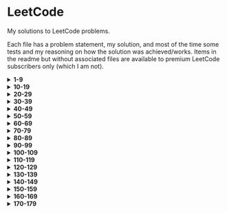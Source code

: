 # LeetCode

My solutions to LeetCode problems.

Each file has a problem statement, my solution, and most of the time some tests and my reasoning on how the solution 
was achieved/works. Items in the readme but without associated files are available to premium LeetCode subscribers only
(which I am not).

<details>
<summary><b>1-9</b></summary>

[1.](1-99/1-9/1.py)
**Two Sum** - 
Given an array of integers, return indices of the two numbers such that they add up to a specific target.

[2.](1-99/1-9/2.py)
**Add Two Numbers** - 
You are given two non-empty linked lists representing two non-negative integers. The digits are stored in reverse 
order and each of their nodes contain a single digit. Add the two numbers and return it as a linked list.

[3.](1-99/1-9/3.py)
**Longest Substring Without Repeating Characters** - 
Given a string, find the length of the longest substring without repeating characters.

[4.](1-99/1-9/4.py)
**Median of Two Sorted Arrays** - 
There are two sorted arrays `nums1` and `nums2` of size `m` and `n` respectively.
Find the median of the two sorted arrays.

[5.](1-99/1-9/5.py)
**Longest Palindromic Substring** - 
Given a string `s`, find the longest palindromic substring in `s`. 
You may assume that the maximum length of `s` is 1000.

[6.](1-99/1-9/6.py)
**ZigZag Conversion** - 
The string `PAYPALISHIRING` is written in a zigzag pattern on a given number of rows like this:

    P   A   H   N
    A P L S I I G
    Y   I   R

And then read line by line: `PAHNAPLSIIGYIR`

Write the code that will take a string and make this conversion given the number of rows.

[7.](1-99/1-9/7.py)
**Reverse Integer** - 
Given a 32-bit signed integer, reverse digits of an integer.

[8.](1-99/1-9/8.py)
**String to Integer** - 
Implement `atoi` which converts a string to an integer. The function first discards as many whitespace characters as 
necessary until the first non-whitespace character is found. Then, starting from this character, takes an optional 
initial plus or minus sign followed by as many numerical digits as possible, and interprets them as a numerical value.
The string can contain additional characters after those that form the integral number, which are ignored and have 
no effect on the behavior of this function.

[9.](1-99/1-9/9.py)
**Palindrome Number** - 
Determine whether an integer is a palindrome. An integer is a palindrome when it reads the same backward as forward.

</details>

<details>
<summary><b>10-19</b></summary>

[10.](1-99/10-19/10.py)
**Regular Expression Matching** -
Given an input string `s` and a pattern `p`, implement regular expression matching with support for `.` and `*`.

[11.](1-99/10-19/11.py)
**Container With Most Water** - 
You are given `n` non-negative integers <code>a<sub>1</sub>, a<sub>2</sub>, ..., a<sub>n</sub></code>, where each 
represents a point at coordinate <code>(i, a<sub>i</sub>)</code>. `n` vertical lines are drawn such that the two 
endpoints of line `i` are at <code>(i, a<sub>i</sub>)</code> and `(i, 0)`. Find two lines, which together with 
the x-axis form a container, such that the container contains the most water.

[12.](1-99/10-19/12.py)
**Integer to Roman** - 
Given an integer, convert it to a roman numeral. Input is guaranteed to be within the range from `1` to `3999`.

[13.](1-99/10-19/13.py)
**Roman to Integer** - 
Given a roman numeral, convert it to an integer. Input is guaranteed to be within the range from `1` to `3999`.

[14.](1-99/10-19/14.py)
**Longest Common Prefix** - 
Write a function to find the longest common prefix string amongst an array of strings.

[15.](1-99/10-19/15.py)
**3Sum** - 
Given an array `nums` of `n` integers, find all unique triplets in the array which give the sum of zero.

[16.](1-99/10-19/16.py)
**3Sum Closest** - 
Given an array `nums` of `n` integers and an integer target, find three integers in nums such that the sum is closest 
to `target`. Return the sum of the three integers. You may assume that each input has exactly one solution.

[17.](1-99/10-19/17.py)
**Letter Combinations of a Phone Number** - 
Given a string containing digits from `2-9` inclusive, return all possible letter combinations (those on telephone
buttons) that the number could represent.

[18.](1-99/10-19/18.py)
**4Sum** - 
Given an array `nums` of `n` integers and an integer `target`, are there elements `a`, `b`, `c`, and `d` in `nums` 
such that `a + b + c + d = target`? Find all unique quadruplets in the array which gives the sum of `target`.

[19.](1-99/10-19/19.py)
**Remove Nth Node From End of List** - 
Given a linked list, remove the `n`<sup>th</sup> node from the end of list and return its head.

</details>

<details>
<summary><b>20-29</b></summary>

[20.](1-99/20-29/20.py)
**Valid Parentheses** -
Given a string containing just the characters `(`, `)`, `{`, `}`, `[` and `]`, determine if the input string is valid.

[21.](1-99/20-29/21.py)
**Merge Two Sorted Lists** - 
Merge two sorted linked lists and return it as a new list. 
The new list should be made by splicing together the nodes of the first two lists.

[22.](1-99/20-29/22.py)
**Generate Parentheses** - 
Given `n` pairs of parentheses, write a function to generate all combinations of well-formed parentheses.

[23.](1-99/20-29/23.py)
**Merge k Sorted Lists** - 
Merge `k` sorted linked lists and return it as one sorted list. Analyze and describe its complexity.

[24.](1-99/20-29/24.py)
**Swap Nodes in Pairs** - 
Given a linked list, swap every two adjacent nodes and return its head.

[25.](1-99/20-29/25.py)
**Reverse Nodes in k-Group** - 
Given a linked list, reverse the nodes of a linked list `k` at a time and return its modified list.

[26.](1-99/20-29/26.py)
**Remove Duplicates from Sorted Array** - 
Given a sorted array `nums`, remove the duplicates in-place such that each element appears only once and return the 
new length.

[27.](1-99/20-29/27.py)
**Remove Element** - 
Given an array `nums` and a value `val`, remove all instances of that value in-place and return the new length.

[28.](1-99/20-29/28.py)
**Find Needle in Haystack** - 
Return the index of the first occurrence of a substring `needle` in a string `haystack`, 
or -1 if `needle` is not part of `haystack`.

[29.](1-99/20-29/29.py)
**Divide Two Integers** - 
Given two integers `dividend` and `divisor`, divide two integers without using multiplication, 
division or mod operators. Return the quotient after dividing `dividend` by `divisor`.

</details>

<details>
<summary><b>30-39</b></summary>

[30.](1-99/30-39/30.py)
**Substring with Concatenation of All Words** -
You are given a string `s`, and a list of words `words` that are all of the same length.
Find all starting indices of substring(s) in `s` that is a concatenation of each word in `words` exactly once and
without any intervening characters.

[31.](1-99/30-39/31.py)
**Next Permutation** - 
Implement `next_permutation`, which rearranges numbers into the lexicographically next greater permutation. If such an 
arrangement is not possible, it must be rearranged as the lowest possible order (i.e. sorted in ascending order). 
The replacement must be in-place and use only constant extra memory.

[32.](1-99/30-39/32.py)
**Longest Valid Parentheses** - 
Given a string containing just the characters `(` and `)`, find the length of the longest valid parentheses substring.

[33.](1-99/30-39/33.py)
**Search in Rotated Sorted Array** - 
Suppose an array sorted in ascending order is rotated at some pivot unknown to you beforehand, e.g. 
`[0, 1, 2, 4, 5, 6, 7]` might become `[4, 5, 6, 7, 0, 1, 2]`. You are given a target value to search. 
If found in the array return its index, otherwise return `-1`. You may assume no duplicate exists in the array. 
Your algorithm's runtime complexity must be in the order of `O(log n)`.

[34.](1-99/30-39/34.py)
**Find First and Last Position of Element in Sorted Array** - 
Given an array of integers `nums` sorted in ascending order, find the starting and ending position of a given target 
value. Your algorithm's runtime complexity must be in the order of `O(log n)`.

[35.](1-99/30-39/35.py)
**Search Insert Position** - 
Given a sorted array and a target value, return the index if the target is found. If not, 
return the index where it would be if it were inserted in order. You may assume no duplicates in the array.

[36.](1-99/30-39/36.py)
**Valid Sudoku** - 
Determine if a 9x9 Sudoku board is valid. Only the filled cells need to be validated.

[37.](1-99/30-39/37.py)
**Sudoku Solver** - 
Write a program to solve a Sudoku puzzle by filling the empty cells.

[38.](1-99/30-39/38.py)
**Count and Say** - 
The count-and-say sequence is the sequence of integers with the first five terms as following: 
`1, 11, 21, 1211, 111221`. `1` is read off as "one 1" or `11`. `11` is read off as "two 1s" or `21`. 
`21` is read off as "one 2, then one 1" or `1211`. Given an integer `n` where `1 ≤ n ≤ 30`, 
generate the *n*th term of the count-and-say sequence.

[39.](1-99/30-39/39.py)
**Combination Sum** - 
Given a set of candidate numbers `candidates` (without duplicates) and a target number `target`, 
find all unique combinations in `candidates` where the candidate numbers sum to `target`.
The same repeated number may be chosen from `candidates` unlimited number of times.

</details>

<details>
<summary><b>40-49</b></summary>

[40.](1-99/40-49/40.py)
**Combination Sum II** -
Given a collection of candidate numbers `candidates` and a target number `target`,
find all unique combinations in `candidates` where the candidate numbers sum to `target`.
Each number in `candidates` may only be used once in the combination.

[41.](1-99/40-49/41.py)
**First Missing Positive** - 
Given an unsorted integer array, find the smallest missing positive integer. 
Your algorithm should run in `O(n)` time and use constant extra space.

[42.](1-99/40-49/42.py)
**Trapping Rain Water** - 
Given `n` non-negative integers representing an elevation map where the width of each bar is 1, 
compute how much water it is able to trap after raining.

[43.](1-99/40-49/43.py)
**Multiply Strings** - 
Given two non-negative integers `num1` and `num2` represented as strings, return the product of `num1` and `num2`, 
also represented as a string. You must not convert the inputs to integers directly.

[44.](1-99/40-49/44.py)
**Wildcard Matching** - 
Given an input string `s` and a pattern `p`, implement wildcard pattern matching with support for `?` and `*`.
`?` Matches any single character, while `*` matches any sequence of characters (including the empty sequence).
The matching should cover the entire input string.

[45.](1-99/40-49/45.py)
**Jump Game II** - 
You are given an array of non-negative integers, and are initially positioned at the first index of the array. 
Each element in the array represents your maximum jump length from that position. 
Return the fewest number of jumps to reach the last index. You can assume that you can always reach the last index.

[46.](1-99/40-49/46.py)
**Permutations** - 
Given a collection of distinct integers, return all possible permutations.

[47.](1-99/40-49/47.py)
**Permutations II** - 
Given a collection of integers that might contain duplicates, return all possible unique permutations.

[48.](1-99/40-49/48.py)
**Rotate Image** - 
You are given an `n x n` 2D matrix representing an image. Rotate the matrix 90 degrees clockwise in-place.

[49.](1-99/40-49/49.py)
**Group Anagrams** - 
Given an array of strings, group anagrams together.

</details>

<details>
<summary><b>50-59</b></summary>

[50.](1-99/50-59/50.py)
**pow(x, n)** -
Implement `pow(x, n)`, which calculates `x` raised to the power `n` (<code>x<sup>n</sup></code>).

[51.](1-99/50-59/51.py)
**_n_-queens** - 
The _n_-queens puzzle is the problem of placing `n` queens on an `n × n` chessboard such that no two queens attack 
each other. Given an integer `n`, return all distinct solutions to the _n_-queens puzzle.

[52.](1-99/50-59/52.py)
**_n_-queens II** - 
The _n_-queens puzzle is the problem of placing `n` queens on an `n × n` chessboard such that no two queens attack 
each other. Given an integer `n`, return the number of distinct solutions to the _n_-queens puzzle.

[53.](1-99/50-59/53.py)
**Maximum Subarray** - 
Given an integer array `nums`, find the contiguous subarray (containing at least one number) which has the largest 
sum and return its sum.

[54.](1-99/50-59/54.py)
**Spiral Matrix** - 
Given a matrix of `m x n` elements (`m` rows, `n` columns), return all elements of the matrix in spiral order.

[55.](1-99/50-59/55.py)
**Jump Game** - 
You are given an array of non-negative integers, and are initially positioned at the first index of the array. 
Each element in the array represents your maximum jump length from that position. 
Determine if you are able to reach the last index.

[56.](1-99/50-59/56.py)
**Merge Intervals** - 
Given a collection of intervals, merge all overlapping intervals.

[57.](1-99/50-59/57.py)
**Insert Interval** - 
Given a set of non-overlapping intervals, insert a new interval into the intervals (merge if necessary).
You may assume that the intervals were initially sorted according to their start times.

[58.](1-99/50-59/58.py)
**Length of Last Word** - 
Given a string `s` consisting of upper/lower-case characters and empty space characters `' '`, return the length of 
the last word in the string. If the last word does not exist, return `0`.

[59.](1-99/50-59/59.py)
**Spiral Matrix II** - 
Given a positive integer `n`, generate a square matrix filled with elements from `1` to <code>n<sup>2</sup></code> 
in spiral order.

</details>

<details>
<summary><b>60-69</b></summary>

[60.](1-99/60-69/60.py)
**Permutation Sequence** -
Given `n` and `k`, return the k<sup>th</sup> permutation of the permutations obtained from the set `[1, 2, 3, ..., n]`.

[61.](1-99/60-69/61.py)
**Rotate List** - 
Given a linked list, rotate the list to the right by `k` places, where `k` is non-negative.

[62.](1-99/60-69/62.py)
**Unique Paths** - 
A robot is located at the top-left corner of an `m x n` grid. The robot can only move either down or right at any point 
in time. The robot is trying to reach the bottom-right corner of the grid. How many possible unique paths are there?

[63.](1-99/60-69/63.py)
**Unique Paths II** - 
A robot is located at the top-left corner of an `m x n` grid. The robot can only move either down or right at any point 
in time. The robot is trying to reach the bottom-right corner of the grid. Now consider if some obstacles are added to 
the grid. How many unique paths would there be? An obstacle and empty space is marked as 1 and 0 respectively.

[64.](1-99/60-69/64.py)
**Minimum Path Sum** - 
Given an `m x n` grid filled with non-negative numbers, find a path from top left to bottom right which minimizes the 
sum of all numbers along its path. You can only move either down or right at any point in time.

[65.](1-99/60-69/65.py)
**Valid Number** - 
Validate if a given string can be interpreted as a decimal number.

[66.](1-99/60-69/66.py)
**Plus One** - 
Given a non-empty array of digits representing a non-negative integer, add one to the integer. The digits are stored 
such that the most significant digit is at the head of the list, and each element in the array contain a single digit.
You may assume the integer does not contain any leading zero, except the number 0 itself.

[67.](1-99/60-69/67.py)
**Add Binary** - 
Given two binary strings, return their sum (also a binary string). The input strings are both non-empty.

[68.](1-99/60-69/68.py)
**Text Justification** - 
Given an array `words` and a width `max_width`, format the text such that each line has exactly `max_width` characters 
and is fully justified. Extra spaces between words should be distributed as evenly as possible, with priority to the 
slots on the left. The last line of text should be left justified, with no extra space inserted between words.

[69.](1-99/60-69/69.py)
**sqrt(x)** - 
Compute and return the decimally truncated square root of `x`, where `x` is guaranteed to be a non-negative integer.

</details>

<details>
<summary><b>70-79</b></summary>

[70.](1-99/70-79/70.py)
**Climbing Stairs** -
You are climbing a staircase with `n` steps. Each time you can either climb 1 or 2 steps.
In how many distinct ways can you climb to the top?

[71.](1-99/70-79/71.py)
**Simplify Path** - 
Given an absolute path for a file (Unix-style), simplify it. Or in other words, convert it to the canonical path.

[72.](1-99/70-79/72.py)
**Edit Distance** - 
Given two words `word1` and `word2`, find the minimum number of operations required to convert `word1` to `word2`.

[73.](1-99/70-79/73.py)
**Set Matrix Zeroes** - 
Given an `m x n` matrix, if an element is 0, set its entire row and column to 0. Do it in-place.

[74.](1-99/70-79/74.py)
**Search a 2D Matrix** - 
Write an efficient algorithm that searches for a value in an `m x n` matrix of integers. Each row is sorted from left 
to right. The first integer of each row is greater than the last integer of the previous row.

[75.](1-99/70-79/75.py)
**Sort Colors** - 
Given an array with `n` objects colored red, white or blue (represented by integers `0`, `1`, and `2`), sort them 
in-place so that objects of the same color are adjacent, with the colors in the order red, white and blue.

[76.](1-99/70-79/76.py)
**Minimum Window Substring** - 
Given strings `S` and `T`, find the minimum window in `S` which contains all characters of `T` in complexity `O(n)`.

[77.](1-99/70-79/77.py)
**Combinations** - 
Given two integers `n` and `k`, return all possible combinations of `k` numbers out of `1 ... n`.

[78.](1-99/70-79/78.py)
**Subsets** - 
Given a set of distinct integers `nums`, return all possible subsets (the power set).

[79.](1-99/70-79/79.py)
**Word Search** - 
Given a 2D board and a word, find if the word exists in the grid. The word can be constructed from letters of 
sequentially adjacent cells, where "adjacent" cells are those horizontally or vertically neighboring. 
The same cell may not be used more than once.

</details>

<details>
<summary><b>80-89</b></summary>

[80.](1-99/80-89/80.py)
**Remove Duplicates from Sorted Array II** -
Given a sorted array `nums`, remove the duplicates in-place such that duplicates appear at most twice and return the
new length.

[81.](1-99/80-89/81.py)
**Search in Rotated Sorted Array II** - 
Suppose an array sorted in ascending order is rotated at some pivot unknown to you beforehand.
(e.g., `[0, 0, 1, 2, 2, 5, 6]` might become `[2, 5, 6, 0, 0, 1, 2]`).
You are given a target value to search. If found in the array return `True`, otherwise return `False`.

[82.](1-99/80-89/82.py)
**Remove Duplicates from Sorted List II** - 
Given a sorted linked list, delete all nodes that have duplicate numbers, leaving only distinct numbers from the 
original list. Return the linked list sorted as well.

[83.](1-99/80-89/83.py)
**Remove Duplicates from Sorted List** - 
Given a sorted linked list, delete all duplicates such that each element appears only once.

[84.](1-99/80-89/84.py)
**Largest Rectangle in Histogram** - 
Given `n` non-negative integers representing the histogram's bar height where the width of each bar is 1, find the 
area of the largest rectangle in the histogram.

[85.](1-99/80-89/85.py)
**Maximal Rectangle** - 
Given a 2D matrix filled with `0`s and `1`s, find the largest rectangle containing only `1`s and return its area.

[86.](1-99/80-89/86.py)
**Partition List** - 
Given a linked list and a value `x`, partition it such that all nodes less than `x` come before nodes greater than or 
equal to `x`. You should preserve the original relative order of the nodes in each of the two partitions.

[87.](1-99/80-89/87.py)
**Scramble String** - 
Given a string `s1`, we may represent it as a binary tree by partitioning it into two non-empty substrings recursively.
To scramble the string, we may choose any non-leaf node and swap its two children, repeating this process. 
Given two strings `s1` and `s2` of the same length, determine if `s2` is a scrambled string of `s1`.

[88.](1-99/80-89/88.py)
**Merge Sorted Array** - 
Given two sorted integer arrays `nums1` and `nums2`, merge `nums2` into `nums1` as one sorted array.

[89.](1-99/80-89/89.py)
**Gray Code** - 
The Gray code is a binary numeral system where two successive values differ in only one bit. Given a non-negative 
integer `n` representing the total number of bits in the code, print a Gray code sequence.

</details>

<details>
<summary><b>90-99</b></summary>

[90.](1-99/90-99/90.py)
**Subsets II** -
Given a collection of integers that might contain duplicates, `nums`, return all possible subsets (the power set).
Note: The solution set must not contain duplicate subsets.

[91.](1-99/90-99/91.py)
**Decode Ways** - 
A message containing letters A-Z is being encoded to numbers using the following mapping: `A->1, B->2, ..., Z->26`. 
Given a non-empty string containing only digits, determine the total number of ways to decode it.

[92.](1-99/90-99/92.py)
**Reverse Linked List II** - 
Reverse a linked list from position `m` to `n`. Do it in one pass.

[93.](1-99/90-99/93.py)
**Restore IP Addresses** - 
Given a string containing only digits, return all possible valid IP address combinations.

[94.](1-99/90-99/94.py)
**Binary Tree Inorder Traversal** - 
Given a binary tree, return the inorder traversal of its nodes' values.

[95.](1-99/90-99/95.py)
**Unique Binary Search Trees II** - 
Given an integer `n`, generate all structurally unique BST's (binary search trees) that store values `1 ... n`.

[96.](1-99/90-99/96.py)
**Unique Binary Search Trees** - 
Given an integer `n`, how many structurally unique BST's (binary search trees) can store values `1 ... n`?

[97.](1-99/90-99/97.py)
**Interleaving String** - 
Given strings `s1`, `s2`, `s3`, find whether `s3` can be formed by the interleaving of `s1` and `s2`.

[98.](1-99/90-99/98.py)
**Validate Binary Search Tree** - 
Given a binary tree, determine if it is a valid binary search tree (BST).

[99.](1-99/90-99/99.py)
**Recover Binary Search Tree** - 
Two elements of a binary search tree (BST) are swapped by mistake. Recover the tree without changing its structure.

</details>

<details>
<summary><b>100-109</b></summary>

[100.](100-199/100-109/100.py)
**Same Tree** -
Given the roots of two binary trees `p` and `q`, write a function to check if they are the same or not.
Two binary trees are considered the same if they are structurally identical, and the nodes have the same value.

[101.](100-199/100-109/101.py)
**Symmetric Tree** -
Given the root of a binary tree, check whether it is a mirror of itself (i.e., symmetric around its center).

[102.](100-199/100-109/102.py)
**Binary Tree Level Order Traversal** -
Given the root of a binary tree, return the level order traversal of its nodes' values. 
(i.e., from left to right, level by level).

[103.](100-199/100-109/103.py)
**Binary Tree Zigzag Level Order Traversal** -
Given the root of a binary tree, return the zigzag level order traversal of its nodes' values. 
(i.e., from left to right, then right to left for the next level and alternate between).

[104.](100-199/100-109/104.py)
**Maximum Depth of Binary Tree** -
Given the root of a binary tree, return its maximum depth. A binary tree's maximum depth is the number of nodes 
along the longest path from the root node down to the farthest leaf node.

[105.](100-199/100-109/105.py)
**Construct Binary Tree from Preorder and Inorder Traversal** -
Given two integer arrays `preorder` and `inorder` where `preorder` is the preorder traversal of a binary tree 
and `inorder` is the inorder traversal of the same tree, construct and return the binary tree.

[106.](100-199/100-109/106.py)
**Construct Binary Tree from Inorder and Postorder Traversal** -
Given two integer arrays `inorder` and `postorder` where `inorder` is the inorder traversal of a binary tree 
and `postorder` is the postorder traversal of the same tree, construct and return the binary tree.

[107.](100-199/100-109/107.py)
**Binary Tree Level Order Traversal II** -
Given the root of a binary tree, return the bottom-up level order traversal of its nodes' values. 
(i.e., from left to right, level by level from leaf to root).

[108.](100-199/100-109/108.py)
**Convert Sorted Array to Binary Search Tree** -
Given an integer array `nums` where the elements are sorted in ascending order, convert it to a height-balanced 
binary search tree. A height-balanced binary tree is a binary tree in which the depth of the two subtrees of every 
node never differs by more than one.

[109.](100-199/100-109/109.py)
**Convert Sorted List to Binary Search Tree** -
Given the head of a singly linked list where elements are sorted in ascending order, convert it to a height-balanced 
binary search tree.

</details>

<details>
<summary><b>110-119</b></summary>

[110.](100-199/110-119/110.py)
**Balanced Binary Tree** -
Given a binary tree, determine if it is height-balanced. A height-balanced binary tree is defined as a binary tree 
in which the left and right subtrees of every node differ in height by no more than 1.

[111.](100-199/110-119/111.py)
**Minimum Depth of Binary Tree** -
Given a binary tree, find its minimum depth. The minimum depth is the number of nodes along the shortest path 
from the root node down to the nearest leaf node.

[112.](100-199/110-119/112.py)
**Path Sum** -
Given the root of a binary tree and an integer `target_sum`, return `True` if the tree has a root-to-leaf path 
such that adding up all the values along the path equals `target_sum`. A leaf is a node with no children.

[113.](100-199/110-119/113.py)
**Path Sum II** -
Given the root of a binary tree and an integer `target_sum`, return all root-to-leaf paths where the sum of the 
node values in the path equals `target_sum`. Each path should be returned as a list of the node values.

[114.](100-199/110-119/114.py)
**Flatten Binary Tree to Linked List** -
Given the root of a binary tree, flatten the tree into a "linked list".

[115.](100-199/110-119/115.py)
**Distinct Subsequences** -
Given two strings `s` and `t`, return the number of distinct subsequences of `s` which equal `t`.

[116.](100-199/110-119/116.py)
**Populating Next Right Pointers in Each Node** -
You are given a perfect binary tree where all leaves are on the same level, and every parent has two children.
Make each node's `next` variable point to its next right node. If there is no next right node, the next pointer 
should be set to `None`.

[117.](100-199/110-119/117.py)
**Populating Next Right Pointers in Each Node II** -
Given a binary tree, populate each `next` variable to point to its next right node. If there is no next right node, 
the `next` variable should be set to `None`.

[118.](100-199/110-119/118.py)
**Pascal's Triangle** -
Given an integer `numRows`, return the first `numRows` rows of Pascal's triangle.

[119.](100-199/110-119/119.py)
**Pascal's Triangle II** -
Given an integer `rowIndex`, return the <code>rowIndex<sup>th</sup></code> (0-indexed) row of Pascal's triangle.

</details>

<details>
<summary><b>120-129</b></summary>

[120.](100-199/120-129/120.py)
**Triangle Path Sum** -
Given a `triangle` array, return the minimum path sum from top to bottom. For each step, you may move to an adjacent 
number of the row below. More formally, if you are on index `i` on the current row, you may move to either `i` or 
`i + 1` on the next row.

[121.](100-199/120-129/121.py)
**Best Time to Buy and Sell Stock** -
You are given an array `prices` where `prices[i]` is the price of a given stock on the <code>i<sup>th</sup></code> day.
You want to maximize your profit by choosing a single day to buy one stock and choosing a different day in the future 
to sell that stock. Return the maximum profit you can achieve. If you cannot achieve any profit, return `0`.

[122.](100-199/120-129/122.py)
**Best Time to Buy and Sell Stock II** -
You are given an array `prices` where `prices[i]` is the price of a given stock on the <code>i<sup>th</sup></code> day.
On each day, you may decide to buy and/or sell the stock. You can only hold at most one share of the stock at any time. 
However, you can sell it then immediately buy it on the same day. Find and return the maximum profit you can achieve.

[123.](100-199/120-129/123.py)
**Best Time to Buy and Sell Stock III** -
You are given an array `prices` where `prices[i]` is the price of a given stock on the <code>i<sup>th</sup></code> day.
Find the maximum profit you can achieve. You may complete at most two transactions. You may not engage in multiple
transactions simultaneously (i.e., you must sell the stock before you buy again).

[124.](100-199/120-129/124.py)
**Binary Tree Maximum Path Sum** -
A path in a binary tree is a sequence of nodes where each pair of adjacent nodes in the sequence has an edge 
connecting them. A node can only appear in the sequence at most once. Note that the path does not need to pass 
through the root. Given the root of a binary tree, return the maximum path sum of any path.

[125.](100-199/120-129/125.py)
**Valid Palindrome** -
Given a string `s`, determine if it is a palindrome, considering only alphanumeric characters and ignoring cases.

[126.](100-199/120-129/126.py)
**Word Ladder II** -
Given two words, `beginWord` and `endWord`, and a dictionary `wordList`, return all the shortest transformation 
sequences from `beginWord` to `endWord`, or an empty list if no such sequence exists. Each sequence should be 
returned as a list of the words <code>[beginWord,  s<sub>1</sub>,  s<sub>2</sub>,  ...,  endWord]</code>.

[127.](100-199/120-129/127.py)
**Word Ladder** -
Given two words, `beginWord` and `endWord`, and a dictionary `wordList`, return the number of words in the shortest 
transformation sequence from `beginWord` to `endWord`, or 0 if no such sequence exists.

[128.](100-199/120-129/128.py)
**Longest Consecutive Sequence** -
Given an unsorted array of integers `nums`, return the length of the longest consecutive elements sequence.
You must write an algorithm that runs in O(n) time.

[129.](100-199/120-129/129.py)
**Sum Root to Leaf Numbers** -
You are given the root of a binary tree containing digits from 0 to 9 only. Each root-to-leaf path in the tree 
represents a number. Return the total sum of all root-to-leaf numbers. 

</details>

<details>
<summary><b>130-139</b></summary>

[130.](100-199/130-139/130.py)
**Surrounded Regions** -
Given an `m x n` matrix board containing `'X'` and `'O'`, capture all regions that are 4-directionally surrounded 
by `'X'`. A region is captured by flipping all `'O'`s into `'X'`s in that surrounded region.

[131.](100-199/130-139/131.py)
**Palindrome Partitioning** -
Given a string `s`, partition `s` such that every substring of the partition is a palindrome. Return all possible 
palindrome partitionings of `s`.

[132.](100-199/130-139/132.py)
**Palindrome Partitioning II** -
Given a string `s`, partition `s` such that every substring of the partition is a palindrome. Return the minimum 
cuts needed for a palindrome partitioning of s.

[133.](100-199/130-139/133.py)
**Clone Graph** -
Given a reference of a node in a connected undirected graph, return a deep copy (clone) of the graph.
Each node in the graph contains a value (`int`) and a list (`list[Node]`) of its neighbours.

[134.](100-199/130-139/134.py)
**Gas Stations** -
There are `n` gas stations along a circular route, where the amount of gas at the <code>i<sup>th</sup></code> station 
is `gas[i]`. You have a car with an unlimited gas tank and it costs `cost[i]` of gas to travel from the 
<code>i<sup>th</sup></code> station to its next <code>i+1<sup>th</sup></code> station. You begin the journey with an 
empty tank at one of the gas stations. Given two integer arrays `gas` and `cost`, return the starting gas station's 
index if you can travel around the circuit once in the clockwise direction, otherwise return `-1`. If there exists a 
solution, it is guaranteed to be unique.

[135.](100-199/130-139/135.py)
**Candy** -
There are `n` children standing in a line. Each child is assigned a rating value given in the integer array `ratings`.
You are giving candies to these children subjected to the following requirements: Each child must have at least one 
candy, and children with a higher rating get more candies than their neighbors. Return the minimum number of candies 
you need to have to distribute the candies to the children.

[136.](100-199/130-139/136.py)
**Single Number** -
Given a non-empty array of integers `nums`, every element appears twice except for one. Find that single one.
You must implement a solution with a linear runtime complexity and use only constant extra space.

[137.](100-199/130-139/137.py)
**Single Number II** -
Given a non-empty integer array `nums`, every element appears three times except for one, which appears exactly once. 
Find the single element and return it. Your solution must have linear runtime complexity and constant extra space.

[138.](100-199/130-139/138.py)
**Copy List with Random Pointer** -
A linked list of length `n` is given such that each node contains an additional `random` pointer, which could point 
to any node in the list, or `None`. Construct a deep copy of the list and return the head.

[139.](100-199/130-139/139.py)
**Word Break** -
Given a string `s` and a list of strings `wordDict`, return `True` if `s` can be segmented into a space-separated 
sequence of one or more dictionary words.

</details>

<details>
<summary><b>140-149</b></summary>

[140.](100-199/140-149/140.py)
**Word Break II** -
Given a string `s` and a list of strings `wordDict`, add spaces in `s` to construct a sentence where each word is 
a valid dictionary word. Return all such possible sentences in any order.

[141.](100-199/140-149/141.py)
**Linked List Cycle** -
Given `head`, the head of a linked list, determine if the linked list has a cycle in it.  There is a cycle in a 
linked list if there is some node in the list that can be reached again by continuously following the `next` pointer.

[142.](100-199/140-149/142.py)
**Linked List Cycle II** -
Given the head of a linked list, return the node where the cycle begins. If there is no cycle, return `None`.

[143.](100-199/140-149/143.py)
**Reorder List** -
You are given the head of a singly linked-list. The list can be represented as: 
<code>L<sub>0</sub> → L<sub>1</sub> → ... → L<sub>n-1</sub> → L<sub>n</sub></code>.
Reorder the list to be in the following form:
<code>L<sub>0</sub> → L<sub>n</sub> → L<sub>1</sub> → L<sub>n-1</sub> → L<sub>2</sub> → L<sub>n-2</sub> → ...</code>.

[144.](100-199/140-149/144.py)
**Binary Tree Preorder Traversal** -
Given the root of a binary tree, return the preorder traversal of its nodes' values.

[145.](100-199/140-149/145.py)
**Binary Tree Postorder Traversal** -
Given the root of a binary tree, return the postorder traversal of its nodes' values.

[146.](100-199/140-149/146.py)
**LRU Cache** -
Design a data structure that follows the constraints of a Least Recently Used (LRU) cache.

[147.](100-199/140-149/147.py)
**Insertion Sort List** -
Given the head of a singly linked list, sort the list using insertion sort, and return the sorted list's head.

[148.](100-199/140-149/148.py)
**Sort List** -
Given the head of a linked list, return the head of the list after sorting it in ascending order.

[149.](100-199/140-149/149.py)
**Max Points on a Line** -
Given an array `points` where <code>points[i] = [x<sub>i</sub>, y<sub>i</sub>]</code> represents a point on the X-Y 
plane, return the maximum number of points that lie on the same straight line.

</details>

<details>
<summary><b>150-159</b></summary>

[150.](100-199/150-159/150.py)
**Evaluate Reverse Polish Notation** -
Evaluate the value of an arithmetic expression in Reverse Polish Notation.

[151.](100-199/150-159/151.py)
**Reverse Words in a String** -
Given an input string `s`, reverse the order of the words.

[152.](100-199/150-159/152.py)
**Maximum Product Subarray** -
Given an integer array `nums`, find a contiguous non-empty subarray within the array that has the largest product, 
and return the product.

[153.](100-199/150-159/153.py)
**Find Minimum in Rotated Sorted Array** -
Suppose an array of length `n` sorted in ascending order is rotated between 1 and `n` times. Given the sorted rotated 
array `nums` of unique elements, return the minimum element of this array.

[154.](100-199/150-159/154.py)
**Find Minimum in Rotated Sorted Array II** -
Suppose an array of length `n` sorted in ascending order is rotated between 1 and `n` times. Given the sorted rotated
array `nums` that may contain duplicates, return the minimum element of this array.

[155.](100-199/150-159/155.py)
**Min Stack** -
Design a stack that supports push, pop, top, and retrieving the minimum element in constant time.

156. **Binary Tree Upside Down** - 
Given a binary tree where all the right nodes are either leaf nodes with a sibling (a left node that shares the same 
parent node) or empty, flip it upside down and turn it into a tree where the original right nodes turned into 
left leaf nodes. Return the new root.

157. **Read N Characters Given Read4** - 
Given a file and assuming that you can only read the file using a given method `read4`, implement a method to read `n` 
characters.

158. **Read N Characters Given Read4 II - Call multiple times** - 
Given a file and assuming that you can only read the file using a given method `read4`, implement a method `read` to 
read `n` characters. Your method `read` may be called multiple times.

159. **Longest Substring with At Most Two Distinct Characters** - 
Given a string `s`, find the length of the longest substring `t` that contains at most 2 distinct characters.

</details>

<details>
<summary><b>160-169</b></summary>

[160.](100-199/160-169/160.py)
**Intersection of Two Linked Lists** -
Given the heads of two singly linked-lists `headA` and `headB`, return the node at which the two lists intersect. 
If the two linked lists have no intersection at all, return `None`.

161. **One Edit Distance** - 
Given two strings `s` and `t`, determine if they are both one edit distance apart.

[162.](100-199/160-169/162.py)
**Find Peak Element** -
A peak element is an element that is strictly greater than its neighbors. Given an integer array `nums`, find a peak 
element, and return its index. If the array contains multiple peaks, return the index to any of the peaks.

163. **Missing Ranges** - 
Given a sorted integer array `nums`, where the range of elements are in the inclusive range `[lower, upper]`, return 
its missing ranges.

[164.](100-199/160-169/164.py)
**Maximum Gap** -
Given an integer array `nums`, return the maximum difference between two successive elements in its sorted form. 
If the array contains less than two elements, return 0. You must use linear time and linear extra space.

[165.](100-199/160-169/165.py)
**Compare Version Numbers** -
Given two version numbers `version1` and `version2`, compare them.

[166.](100-199/160-169/166.py)
**Fraction to Recurring Decimal** -
Given two integers representing the numerator and denominator of a fraction, return the fraction in string format.
If the fractional part is repeating, enclose the repeating part in parentheses.

[167.](100-199/160-169/167.py)
**Two Sum II - Input array is sorted** -
Given a 1-indexed array of integers `numbers` that is already sorted in increasing order, find two numbers such that 
they add up to a specific `target` number.

[168.](100-199/160-169/168.py)
**Excel Sheet Column Title** -
Given an integer `columnNumber`, return its corresponding column title as it appears in an Excel sheet.

[169.](100-199/160-169/169.py)
**Majority Element** -
Given an array `nums` of size `n`, return the majority element - the element that appears more than `⌊n / 2⌋` times.

</details>

<details>
<summary><b>170-179</b></summary>

170. **Two Sum III - Data structure design** -
Design and implement a `TwoSum` class. It should support the following operations: `add` and `find`.

[171.](100-199/170-179/171.py)
**Excel Sheet Column Number** -
Given a string `columnTitle` that represents the column title as it appears in an Excel sheet, return its 
corresponding column number.

[172.](100-199/170-179/171.py)
**Factorial Trailing Zeroes** -
Given an integer `n`, return the number of trailing zeroes in `n!`.

</details>

